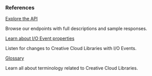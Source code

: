 <DiscoverBlock slots="heading, link, text"/>

### References

[Explore the API](/api/)

Browse our endpoints with full descriptions and sample responses.

<DiscoverBlock slots="link, text"/>

[Learn about I/O Event properties](/integrate/references/event-properties/)

Listen for changes to Creative Cloud Libraries with I/O Events.

<DiscoverBlock slots="link, text"/>

[Glossary](/integrate/references/glossary/)

Learn all about terminology related to Creative Cloud Libraries.
